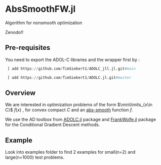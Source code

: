 # AbsSmoothFW.jl
Algorithm for nonsmooth optimization

Zenodo!!
## Pre-requisites
You need to export the ADOL-C libraries and the wrapper first by :
```julia
 ] add https://github.com/TimSiebert1/ADOLC_jll.jl.git#main
```
```julia
 ] add https://github.com/TimSiebert1/ADOLC.jl.git#master
```
## Overview
We are interested in optimization problems of the form $\min\limits_{x\in C}$  $f(x)$ , for convex compact $C$ and an [abs-smooth](https://optimization-online.org/wp-content/uploads/2012/09/3597.pdf) function $f$.

We use the AD toolbox from [ADOLC.jl](https://github.com/TimSiebert1/ADOLC.jl) package and [FrankWolfe.jl](https://github.com/ZIB-IOL/FrankWolfe.jl) package for the Conditional Gradient Descent methods.

## Example
Look into examples folder to find 2 examples for small(n=2) and large(n=1000) test problems.

 
